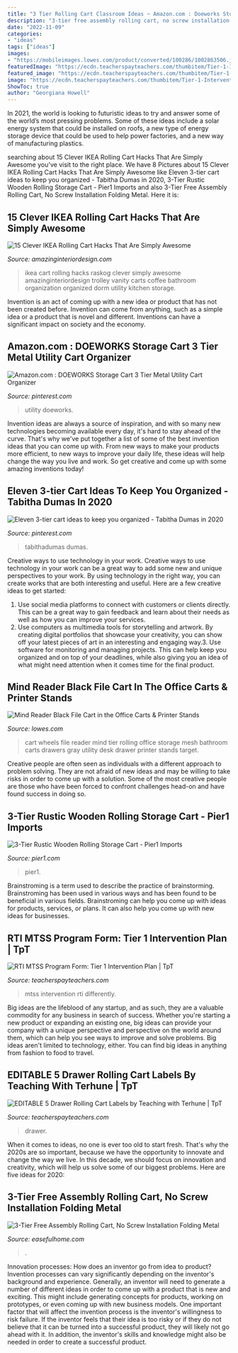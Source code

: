 ```yaml
---
title: "3 Tier Rolling Cart Classroom Ideas ~ Amazon.com : Doeworks Storage Cart 3 Tier Metal Utility Cart Organizer"
description: "3-tier free assembly rolling cart, no screw installation folding metal"
date: "2022-11-09"
categories:
- "ideas"
tags: ["ideas"]
images:
- "https://mobileimages.lowes.com/product/converted/100286/1002863506.jpg?size=pdhi"
featuredImage: "https://ecdn.teacherspayteachers.com/thumbitem/Tier-1-Intervention-Plan-1132943-1605878826/original-1132943-2.jpg"
featured_image: "https://ecdn.teacherspayteachers.com/thumbitem/Tier-1-Intervention-Plan-1132943-1605878826/original-1132943-2.jpg"
image: "https://ecdn.teacherspayteachers.com/thumbitem/Tier-1-Intervention-Plan-1132943-1605878826/original-1132943-2.jpg"
ShowToc: true
author: "Georgiana Howell"
---
```



In 2021, the world is looking to futuristic ideas to try and answer some of the world’s most pressing problems. Some of these ideas include a solar energy system that could be installed on roofs, a new type of energy storage device that could be used to help power factories, and a new way of manufacturing plastics.

	

		
searching about 15 Clever IKEA Rolling Cart Hacks That Are Simply Awesome you've visit to the right place. We have 8 Pictures about 15 Clever IKEA Rolling Cart Hacks That Are Simply Awesome like Eleven 3-tier cart ideas to keep you organized - Tabitha Dumas in 2020, 3-Tier Rustic Wooden Rolling Storage Cart - Pier1 Imports and also 3-Tier Free Assembly Rolling Cart, No Screw Installation Folding Metal. Here it is:
		
    
## 15 Clever IKEA Rolling Cart Hacks That Are Simply Awesome

<img loading=lazy src="http://www.amazinginteriordesign.com/wp-content/uploads/2014/10/fi30.jpg" onerror="this.onerror=null;this.src='https://tse3.mm.bing.net/th?id=OIP.zDwYWZmcYkiixk9APai8UQHaHY&amp;pid=15.1';" alt="15 Clever IKEA Rolling Cart Hacks That Are Simply Awesome">

_Source: amazinginteriordesign.com_

>ikea cart rolling hacks raskog clever simply awesome amazinginteriordesign trolley vanity carts coffee bathroom organization organized dorm utility kitchen storage. 

	

Invention is an act of coming up with a new idea or product that has not been created before. Invention can come from anything, such as a simple idea or a product that is novel and different. Inventions can have a significant impact on society and the economy.

    
## Amazon.com : DOEWORKS Storage Cart 3 Tier Metal Utility Cart Organizer

<img loading=lazy src="https://i.pinimg.com/736x/75/ec/d1/75ecd17d4c8988f7fa0a8bbd1eee12f4.jpg" onerror="this.onerror=null;this.src='https://tse2.mm.bing.net/th?id=OIP.ycqCTFHDNg10zxto16aPLQHaHa&amp;pid=15.1';" alt="Amazon.com : DOEWORKS Storage Cart 3 Tier Metal Utility Cart Organizer">

_Source: pinterest.com_

>utility doeworks. 

	

Invention ideas are always a source of inspiration, and with so many new technologies becoming available every day, it's hard to stay ahead of the curve. That's why we've put together a list of some of the best invention ideas that you can come up with. From new ways to make your products more efficient, to new ways to improve your daily life, these ideas will help change the way you live and work. So get creative and come up with some amazing inventions today!

    
## Eleven 3-tier Cart Ideas To Keep You Organized - Tabitha Dumas In 2020

<img loading=lazy src="https://i.pinimg.com/originals/1f/11/2e/1f112e2787a08a5b9a4ebeaaa1481cb0.png" onerror="this.onerror=null;this.src='https://tse4.mm.bing.net/th?id=OIP.vuipLO8LTiKoVd05KXyTSAHaLG&amp;pid=15.1';" alt="Eleven 3-tier cart ideas to keep you organized - Tabitha Dumas in 2020">

_Source: pinterest.com_

>tabithadumas dumas. 

	

Creative ways to use technology in your work.
Creative ways to use technology in your work can be a great way to add some new and unique perspectives to your work. By using technology in the right way, you can create works that are both interesting and useful. Here are a few creative ideas to get started: 
1. Use social media platforms to connect with customers or clients directly. This can be a great way to gain feedback and learn about their needs as well as how you can improve your services.
2. Use computers as multimedia tools for storytelling and artwork. By creating digital portfolios that showcase your creativity, you can show off your latest pieces of art in an interesting and engaging way.3. Use software for monitoring and managing projects. This can help keep you organized and on top of your deadlines, while also giving you an idea of what might need attention when it comes time for the final product.
    
## Mind Reader Black File Cart In The Office Carts &amp; Printer Stands

<img loading=lazy src="https://mobileimages.lowes.com/product/converted/100286/1002863506.jpg?size=pdhi" onerror="this.onerror=null;this.src='https://tse4.mm.bing.net/th?id=OIP.176ybkoy0P-lXWJJRH0RHgHaHa&amp;pid=15.1';" alt="Mind Reader Black File Cart in the Office Carts &amp; Printer Stands">

_Source: lowes.com_

>cart wheels file reader mind tier rolling office storage mesh bathroom carts drawers gray utility desk drawer printer stands target. 

	

Creative people are often seen as individuals with a different approach to problem solving. They are not afraid of new ideas and may be willing to take risks in order to come up with a solution. Some of the most creative people are those who have been forced to confront challenges head-on and have found success in doing so.

    
## 3-Tier Rustic Wooden Rolling Storage Cart - Pier1 Imports

<img loading=lazy src="http://res.cloudinary.com/djxgqb0i2/image/upload/v1597380148/product-images/jgpfhdy4sacoshia9nxd.jpg" onerror="this.onerror=null;this.src='https://tse4.mm.bing.net/th?id=OIP.Jfc5fSiS6EieX9iZUwM1PQHaHa&amp;pid=15.1';" alt="3-Tier Rustic Wooden Rolling Storage Cart - Pier1 Imports">

_Source: pier1.com_

>pier1. 

	

Brainstroming is a term used to describe the practice of brainstorming. Brainstroming has been used in various ways and has been found to be beneficial in various fields. Brainstroming can help you come up with ideas for products, services, or plans. It can also help you come up with new ideas for businesses.

    
## RTI MTSS Program Form: Tier 1 Intervention Plan | TpT

<img loading=lazy src="https://ecdn.teacherspayteachers.com/thumbitem/Tier-1-Intervention-Plan-1132943-1605878826/original-1132943-2.jpg" onerror="this.onerror=null;this.src='https://tse2.mm.bing.net/th?id=OIP.c3-FMydRG5uteT73HNZx5AAAAA&amp;pid=15.1';" alt="RTI MTSS Program Form: Tier 1 Intervention Plan | TpT">

_Source: teacherspayteachers.com_

>mtss intervention rti differently. 

	

Big ideas are the lifeblood of any startup, and as such, they are a valuable commodity for any business in search of success. Whether you're starting a new product or expanding an existing one, big ideas can provide your company with a unique perspective and perspective on the world around them, which can help you see ways to improve and solve problems. Big ideas aren't limited to technology, either. You can find big ideas in anything from fashion to food to travel.

    
## EDITABLE 5 Drawer Rolling Cart Labels By Teaching With Terhune | TpT

<img loading=lazy src="https://ecdn.teacherspayteachers.com/thumbitem/EDITABLE-5-Drawer-Rolling-Cart-Labels-3878857-1565860888/original-3878857-4.jpg" onerror="this.onerror=null;this.src='https://tse2.mm.bing.net/th?id=OIP.ELTlH5_bk3cMgiYgGMhW_QAAAA&amp;pid=15.1';" alt="EDITABLE 5 Drawer Rolling Cart Labels by Teaching with Terhune | TpT">

_Source: teacherspayteachers.com_

>drawer. 

	

When it comes to ideas, no one is ever too old to start fresh. That's why the 2020s are so important, because we have the opportunity to innovate and change the way we live. In this decade, we should focus on innovation and creativity, which will help us solve some of our biggest problems. Here are five ideas for 2020:

    
## 3-Tier Free Assembly Rolling Cart, No Screw Installation Folding Metal

<img loading=lazy src="https://www.easefulhome.com/Uploads/5fcb2e19001a51726.jpg" onerror="this.onerror=null;this.src='https://tse2.mm.bing.net/th?id=OIP.mcTiEuTsgCXS-3ehL3qF4AHaHa&amp;pid=15.1';" alt="3-Tier Free Assembly Rolling Cart, No Screw Installation Folding Metal">

_Source: easefulhome.com_

>. 

	

Innovation processes: How does an inventor go from idea to product?
Invention processes can vary significantly depending on the inventor's background and experience. Generally, an inventor will need to generate a number of different ideas in order to come up with a product that is new and exciting. This might include generating concepts for products, working on prototypes, or even coming up with new business models.
One important factor that will affect the invention process is the inventor's willingness to risk failure. If the inventor feels that their idea is too risky or if they do not believe that it can be turned into a successful product, they will likely not go ahead with it. In addition, the inventor's skills and knowledge might also be needed in order to create a successful product.

